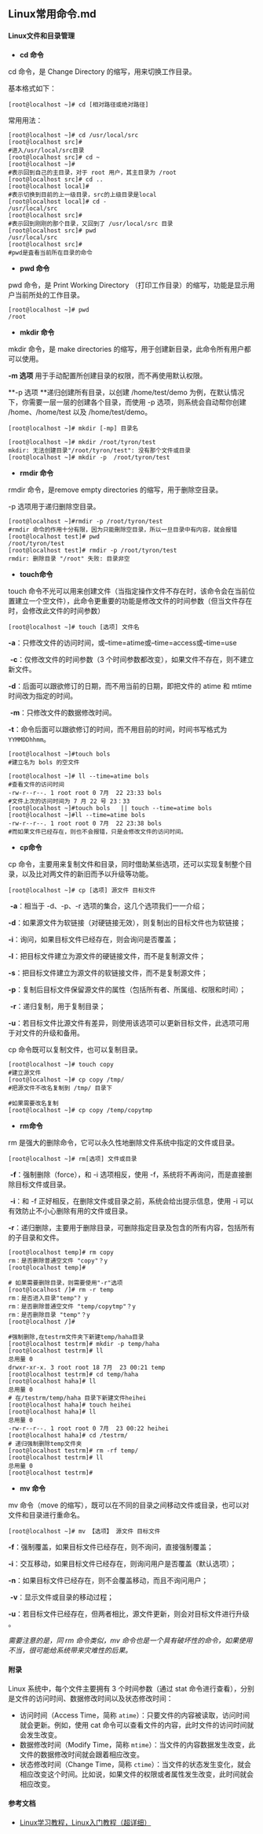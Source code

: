 
## Linux常用命令.md

#### Linux文件和目录管理

- **cd 命令**

cd 命令，是 Change Directory 的缩写，用来切换工作目录。

  基本格式如下：

```shell
[root@localhost ~]# cd [相对路径或绝对路径]
```

  常用用法：

```shell
[root@localhost ~]# cd /usr/local/src
[root@localhost src]#
#进入/usr/local/src目录
[root@localhost src]# cd ~
[root@localhost ~]#
#表示回到自己的主目录，对于 root 用户，其主目录为 /root
[root@localhost src]# cd ..
[root@localhost local]# 
#表示切换到目前的上一级目录，src的上级目录是local
[root@localhost local]# cd -
/usr/local/src
[root@localhost src]# 
#表示回到刚刚的那个目录，又回到了 /usr/local/src 目录
[root@localhost src]# pwd
/usr/local/src
[root@localhost src]# 
#pwd是査看当前所在目录的命令
```

- **pwd 命令**

pwd 命令，是 Print Working Directory （打印工作目录）的缩写，功能是显示用户当前所处的工作目录。

```shell
[root@localhost ~]# pwd
/root
```

- **mkdir 命令**

mkdir 命令，是 make directories 的缩写，用于创建新目录，此命令所有用户都可以使用。

  **-m 选项** 用于手动配置所创建目录的权限，而不再使用默认权限。

  **-p  选项 **递归创建所有目录，以创建 /home/test/demo 为例，在默认情况下，你需要一层一层的创建各个目录，而使用 -p 选项，则系统会自动帮你创建 /home、/home/test 以及 /home/test/demo。

```shell
[root@localhost ~]# mkdir [-mp] 目录名

[root@localhost ~]# mkdir /root/tyron/test
mkdir: 无法创建目录"/root/tyron/test": 没有那个文件或目录
[root@localhost ~]# mkdir -p  /root/tyron/test
```

- **rmdir 命令**

rmdir 命令，是remove empty directories 的缩写，用于删除空目录。

-p 选项用于递归删除空目录。

```shell
[root@localhost ~]#rmdir -p /root/tyron/test
#rmdir 命令的作用十分有限，因为只能刪除空目录，所以一旦目录中有内容，就会报错
[root@localhost test]# pwd
/root/tyron/test
[root@localhost test]# rmdir -p /root/tyron/test
rmdir: 删除目录 "/root" 失败: 目录非空
```

- **touch命令**

touch 命令不光可以用来创建文件（当指定操作文件不存在时，该命令会在当前位置建立一个空文件），此命令更重要的功能是修改文件的时间参数（但当文件存在时，会修改此文件的时间参数）

```shell
[root@localhost ~]# touch [选项] 文件名
```

​	**-a**：只修改文件的访问时间，或–time=atime或–time=access或–time=use

​	**-c**：仅修改文件的时间参数（3 个时间参数都改变），如果文件不存在，则不建立新文件。

​	**-d**：后面可以跟欲修订的日期，而不用当前的日期，即把文件的 atime 和 mtime 时间改为指定的时间。

​	**-m**：只修改文件的数据修改时间。

​	**-t**：命令后面可以跟欲修订的时间，而不用目前的时间，时间书写格式为 `YYMMDDhhmm`。

```shell
[root@localhost ~]#touch bols
#建立名为 bols 的空文件

[root@localhost ~]# ll --time=atime bols
#查看文件的访问时间
-rw-r--r--. 1 root root 0 7月  22 23:33 bols
#文件上次的访问时间为 7 月 22 号 23：33
[root@localhost ~]#touch bols   || touch --time=atime bols
[root@localhost ~]#ll --time=atime bols
-rw-r--r--. 1 root root 0 7月  22 23:38 bols
#而如果文件已经存在，则也不会报错，只是会修改文件的访问时间。
```

- **cp命令**

cp 命令，主要用来复制文件和目录，同时借助某些选项，还可以实现复制整个目录，以及比对两文件的新旧而予以升级等功能。

```shell
[root@localhost ~]# cp [选项] 源文件 目标文件
```

​	**-a**：相当于 -d、-p、-r 选项的集合，这几个选项我们一一介绍；

​	**-d**：如果源文件为软链接（对硬链接无效），则复制出的目标文件也为软链接；

​	**-i**：询问，如果目标文件已经存在，则会询问是否覆盖；

​	**-l**：把目标文件建立为源文件的硬链接文件，而不是复制源文件；

​	**-s**：把目标文件建立为源文件的软链接文件，而不是复制源文件；

​	**-p**：复制后目标文件保留源文件的属性（包括所有者、所属组、权限和时间）；

​	**-r**：递归复制，用于复制目录；

​	**-u**：若目标文件比源文件有差异，则使用该选项可以更新目标文件，此选项可用于对文件的升级和备用。

cp 命令既可以复制文件，也可以复制目录。

```shell
[root@localhost ~]# touch copy
#建立源文件
[root@localhost ~]# cp copy /tmp/
#把源文件不改名复制到 /tmp/ 目录下

#如果需要改名复制
[root@localhost ~]# cp copy /temp/copytmp
```

- **rm命令**

rm 是强大的删除命令，它可以永久性地删除文件系统中指定的文件或目录。

```shell
[root@localhost ~]# rm[选项] 文件或目录
```

​	**-f**：强制删除（force），和 -i 选项相反，使用 -f，系统将不再询问，而是直接删除目标文件或目录。

​	**-i**：和 -f 正好相反，在删除文件或目录之前，系统会给出提示信息，使用 -i 可以有效防止不小心删除有用的文件或目录。

​	**-r**：递归删除，主要用于删除目录，可删除指定目录及包含的所有内容，包括所有的子目录和文件。

```shell
[root@localhost temp]# rm copy
rm：是否删除普通空文件 "copy"？y
[root@localhost temp]# 

# 如果需要删除目录，则需要使用"-r"选项
[root@localhost /]# rm -r temp
rm：是否进入目录"temp"? y
rm：是否删除普通空文件 "temp/copytmp"？y
rm：是否删除目录 "temp"？y
[root@localhost /]#

#强制删除,在testrm文件夹下新建temp/haha目录
[root@localhost testrm]# mkdir -p temp/haha
[root@localhost testrm]# ll
总用量 0
drwxr-xr-x. 3 root root 18 7月  23 00:21 temp
[root@localhost testrm]# cd temp/haha
[root@localhost haha]# ll
总用量 0
# 在/testrm/temp/haha 目录下新建文件heihei
[root@localhost haha]# touch heihei
[root@localhost haha]# ll
总用量 0
-rw-r--r--. 1 root root 0 7月  23 00:22 heihei
[root@localhost haha]# cd /testrm/
# 递归强制删除temp文件夹
[root@localhost testrm]# rm -rf temp/
[root@localhost testrm]# ll
总用量 0
[root@localhost testrm]# 
```

- **mv 命令**

mv 命令（move 的缩写），既可以在不同的目录之间移动文件或目录，也可以对文件和目录进行重命名。

```shell
[root@localhost ~]# mv 【选项】 源文件 目标文件
```

​	**-f**：强制覆盖，如果目标文件已经存在，则不询问，直接强制覆盖；

​	**-i**：交互移动，如果目标文件已经存在，则询问用户是否覆盖（默认选项）；

​	**-n**：如果目标文件已经存在，则不会覆盖移动，而且不询问用户；

​	**-v**：显示文件或目录的移动过程；

​	**-u**：若目标文件已经存在，但两者相比，源文件更新，则会对目标文件进行升级 。

*需要注意的是，同 rm 命令类似，mv 命令也是一个具有破坏性的命令，如果使用不当，很可能给系统带来灾难性的后果。*

#### 附录

Linux 系统中，每个文件主要拥有 3 个时间参数（通过 stat 命令进行查看），分别是文件的访问时间、数据修改时间以及状态修改时间：

- 访问时间（Access Time，简称 `atime`）：只要文件的内容被读取，访问时间就会更新。例如，使用 cat 命令可以查看文件的内容，此时文件的访问时间就会发生改变。
- 数据修改时间（Modify Time，简称 `mtime`）：当文件的内容数据发生改变，此文件的数据修改时间就会跟着相应改变。
- 状态修改时间（Change Time，简称 `ctime`）：当文件的状态发生变化，就会相应改变这个时间。比如说，如果文件的权限或者属性发生改变，此时间就会相应改变。

#### 参考文档

- [Linux学习教程，Linux入门教程（超详细）](http://c.biancheng.net/linux_tutorial/)
